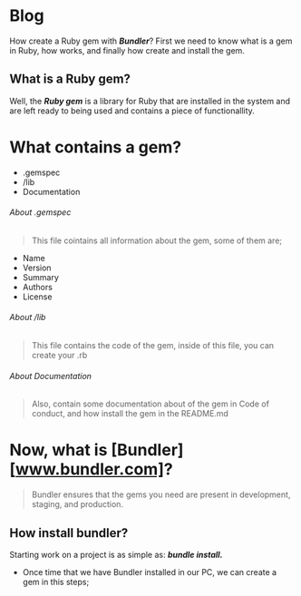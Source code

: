 # Blog

How create a Ruby gem with ***Bundler***?
First we need to know what is a gem in Ruby, how works, and finally how create and install the gem.

## What is a Ruby gem?

Well, the ***Ruby gem*** is a library for Ruby that are installed in the system and are left ready to being used and contains a piece of functionallity. 

# What contains a gem?

* .gemspec
* /lib
* Documentation

###### About .gemspec

> This file cointains all information about the gem, some of them are;
- Name
- Version
- Summary
- Authors
- License

###### About /lib
> This file contains the code of the gem, inside of this file, you can create your .rb

###### About Documentation
> Also, contain some documentation about of the gem in Code of conduct, and how install the gem in the README.md


# Now, what is [Bundler][www.bundler.com]?
> Bundler ensures that the gems you need are present in development, staging, and production.

## How install bundler?
 Starting work on a project is as simple as: ***bundle install.***

* Once time that we have Bundler installed in our PC, we can create a gem in this steps;
